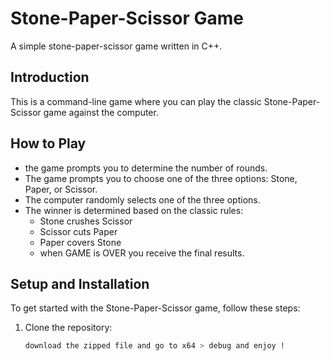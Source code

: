 # Stone-Paper-Scissor Game

A simple stone-paper-scissor game written in C++.

## Introduction

This is a command-line game where you can play the classic Stone-Paper-Scissor game against the computer.

## How to Play

- the game prompts you to determine the number of rounds.
- The game prompts you to choose one of the three options: Stone, Paper, or Scissor.
- The computer randomly selects one of the three options.
- The winner is determined based on the classic rules:
  - Stone crushes Scissor
  - Scissor cuts Paper
  - Paper covers Stone
  - when GAME is OVER you receive the final results.

## Setup and Installation

To get started with the Stone-Paper-Scissor game, follow these steps:

1. Clone the repository:
   ```sh
   download the zipped file and go to x64 > debug and enjoy !
